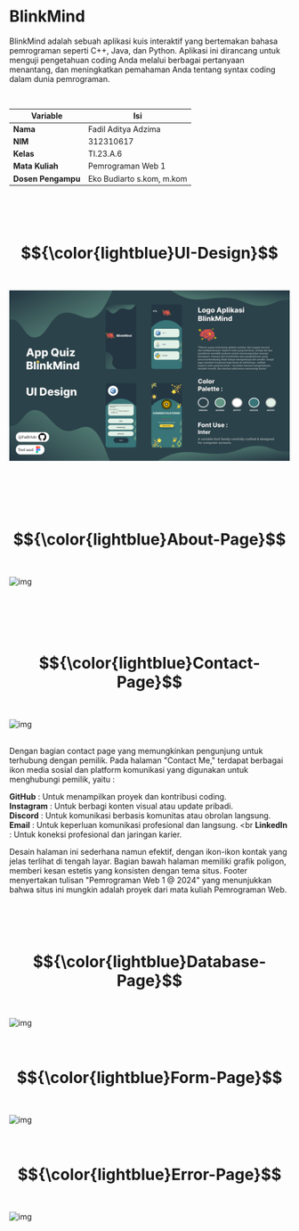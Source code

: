 # BlinkMind
BlinkMind adalah sebuah aplikasi kuis interaktif yang bertemakan bahasa pemrograman seperti C++, Java, dan Python. Aplikasi ini dirancang untuk menguji pengetahuan coding Anda melalui berbagai pertanyaan menantang, dan meningkatkan pemahaman Anda tentang syntax coding dalam dunia pemrograman.

<br>

| Variable           |             Isi            |
| -------------------|----------------------------|
| **Nama**           |         Fadil Aditya Adzima    |
| **NIM**            |          312310617         |
| **Kelas**          |          TI.23.A.6         |
| **Mata Kuliah**    |      Pemrograman Web 1     |
| **Dosen Pengampu** | Eko Budiarto s.kom, m.kom  |

<br> <br> <br>



# $${\color{lightblue}UI-Design}$$
<br>

![img](doc/UI_Design.png) <br> <br>


<br> <br> <br>

# $${\color{lightblue}About-Page}$$
<br>

![img](doc/About.png) <br> <br>


<br> <br> <br>

# $${\color{lightblue}Contact-Page}$$
<br>

![img](doc/Contact.png) <br> <br>

Dengan bagian contact page yang memungkinkan pengunjung untuk terhubung dengan pemilik. Pada halaman "Contact Me," terdapat berbagai ikon media sosial dan platform komunikasi yang digunakan untuk menghubungi pemilik, yaitu : <br>

<b>GitHub</b> : Untuk menampilkan proyek dan kontribusi coding. <br>
<b>Instagram</b> : Untuk berbagi konten visual atau update pribadi. <br>
<b>Discord</b> : Untuk komunikasi berbasis komunitas atau obrolan langsung. <br>
<b>Email</b> : Untuk keperluan komunikasi profesional dan langsung. <br
<b>LinkedIn</b> : Untuk koneksi profesional dan jaringan karier. <br>

Desain halaman ini sederhana namun efektif, dengan ikon-ikon kontak yang jelas terlihat di tengah layar. Bagian bawah halaman memiliki grafik poligon, memberi kesan estetis yang konsisten dengan tema situs. Footer menyertakan tulisan "Pemrograman Web 1 @ 2024" yang menunjukkan bahwa situs ini mungkin adalah proyek dari mata kuliah Pemrograman Web.

<br> <br> <br>

# $${\color{lightblue}Database-Page}$$
<br>

![img](doc/Database.png)
<br> <br> <br>

# $${\color{lightblue}Form-Page}$$
<br>

![img](doc/Form.png)
<br> <br> <br>

# $${\color{lightblue}Error-Page}$$
<br>

![img](doc/Error.png)
